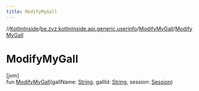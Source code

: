 ```yaml
---
title: ModifyMyGall
---
```

//[KotlinInside](../../../index.html)/[be.zvz.kotlininside.api.generic.userinfo](../index.html)/[ModifyMyGall](index.html)/[ModifyMyGall](-modify-my-gall.html)



# ModifyMyGall



[jvm]\
fun [ModifyMyGall](-modify-my-gall.html)(gallName: [String](https://kotlinlang.org/api/latest/jvm/stdlib/kotlin/-string/index.html), gallId: [String](https://kotlinlang.org/api/latest/jvm/stdlib/kotlin/-string/index.html), session: [Session](../../be.zvz.kotlininside.session/-session/index.html))





